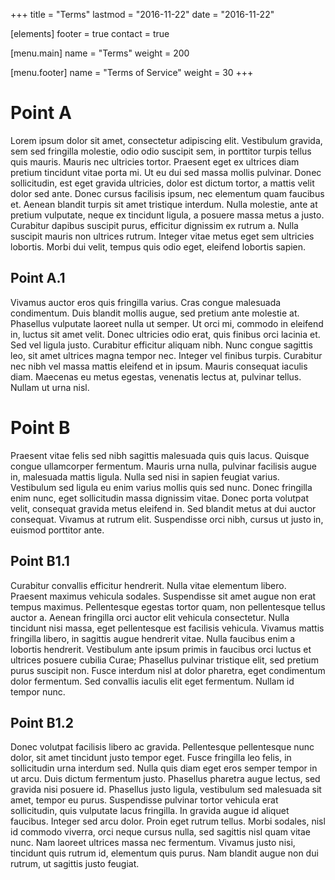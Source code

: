 +++
title = "Terms"
lastmod = "2016-11-22"
date = "2016-11-22"

[elements]
  footer = true
  contact = true

[menu.main]
  name = "Terms"
  weight = 200

[menu.footer]
  name = "Terms of Service"
  weight = 30
+++

# Point A
 Lorem ipsum dolor sit amet, consectetur adipiscing elit. Vestibulum gravida, sem sed fringilla molestie, odio odio suscipit sem, in porttitor turpis tellus quis mauris. Mauris nec ultricies tortor. Praesent eget ex ultrices diam pretium tincidunt vitae porta mi. Ut eu dui sed massa mollis pulvinar. Donec sollicitudin, est eget gravida ultricies, dolor est dictum tortor, a mattis velit dolor sed ante. Donec cursus facilisis ipsum, nec elementum quam faucibus et. Aenean blandit turpis sit amet tristique interdum. Nulla molestie, ante at pretium vulputate, neque ex tincidunt ligula, a posuere massa metus a justo. Curabitur dapibus suscipit purus, efficitur dignissim ex rutrum a. Nulla suscipit mauris non ultrices rutrum. Integer vitae metus eget sem ultricies lobortis. Morbi dui velit, tempus quis odio eget, eleifend lobortis sapien.

## Point A.1
Vivamus auctor eros quis fringilla varius. Cras congue malesuada condimentum. Duis blandit mollis augue, sed pretium ante molestie at. Phasellus vulputate laoreet nulla ut semper. Ut orci mi, commodo in eleifend in, luctus sit amet velit. Donec ultricies odio erat, quis finibus orci lacinia et. Sed vel ligula justo. Curabitur efficitur aliquam nibh. Nunc congue sagittis leo, sit amet ultrices magna tempor nec. Integer vel finibus turpis. Curabitur nec nibh vel massa mattis eleifend et in ipsum. Mauris consequat iaculis diam. Maecenas eu metus egestas, venenatis lectus at, pulvinar tellus. Nullam ut urna nisl. 

# Point B
 Praesent vitae felis sed nibh sagittis malesuada quis quis lacus. Quisque congue ullamcorper fermentum. Mauris urna nulla, pulvinar facilisis augue in, malesuada mattis ligula. Nulla sed nisi in sapien feugiat varius. Vestibulum sed ligula eu enim varius mollis quis sed nunc. Donec fringilla enim nunc, eget sollicitudin massa dignissim vitae. Donec porta volutpat velit, consequat gravida metus eleifend in. Sed blandit metus at dui auctor consequat. Vivamus at rutrum elit. Suspendisse orci nibh, cursus ut justo in, euismod porttitor ante.

## Point B1.1
Curabitur convallis efficitur hendrerit. Nulla vitae elementum libero. Praesent maximus vehicula sodales. Suspendisse sit amet augue non erat tempus maximus. Pellentesque egestas tortor quam, non pellentesque tellus auctor a. Aenean fringilla orci auctor elit vehicula consectetur. Nulla tincidunt nisi massa, eget pellentesque est facilisis vehicula. Vivamus mattis fringilla libero, in sagittis augue hendrerit vitae. Nulla faucibus enim a lobortis hendrerit. Vestibulum ante ipsum primis in faucibus orci luctus et ultrices posuere cubilia Curae; Phasellus pulvinar tristique elit, sed pretium purus suscipit non. Fusce interdum nisl at dolor pharetra, eget condimentum dolor fermentum. Sed convallis iaculis elit eget fermentum. Nullam id tempor nunc.

## Point B1.2
Donec volutpat facilisis libero ac gravida. Pellentesque pellentesque nunc dolor, sit amet tincidunt justo tempor eget. Fusce fringilla leo felis, in sollicitudin urna interdum sed. Nulla quis diam eget eros semper tempor in ut arcu. Duis dictum fermentum justo. Phasellus pharetra augue lectus, sed gravida nisi posuere id. Phasellus justo ligula, vestibulum sed malesuada sit amet, tempor eu purus. Suspendisse pulvinar tortor vehicula erat sollicitudin, quis vulputate lacus fringilla. In gravida augue id aliquet faucibus. Integer sed arcu dolor. Proin eget rutrum tellus. Morbi sodales, nisl id commodo viverra, orci neque cursus nulla, sed sagittis nisl quam vitae nunc. Nam laoreet ultrices massa nec fermentum. Vivamus justo nisi, tincidunt quis rutrum id, elementum quis purus. Nam blandit augue non dui rutrum, ut sagittis justo feugiat.
